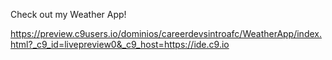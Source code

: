 Check out my Weather App!

https://preview.c9users.io/dominios/careerdevsintroafc/WeatherApp/index.html?_c9_id=livepreview0&_c9_host=https://ide.c9.io
